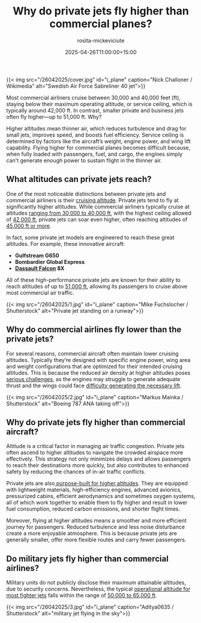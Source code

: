 ﻿---
title: "Why do private jets fly higher than commercial planes?"
meta_title: "Why do private jets fly higher than commercial aircraft?"
description: "Commercial airliners can reach 40,000 ft, whereas private jets cruise at 45,000 ft or even higher. Why do private jets fly higher than commercial airlines?"
date: 2025-04-26T11:00:00+15:00
draft: false
thumb: "/26042025/cover.jpg"
thumb_alt: "Swedish Air Force Sabreliner 40 jet"
author: "rosita-mickeviciute"
is_article: true
---

{{< img src="/26042025/cover.jpg" id="i\_plane" caption="Nick Challoner / Wikimedia" alt="Swedish Air Force Sabreliner 40 jet">}}

Most commercial airliners cruise between 30,000 and 40,000 feet (ft), staying below their maximum operating altitude, or service ceiling, which is typically around 42,000 ft. In contrast, smaller private and business jets often fly higher—up to 51,000 ft. Why?

Higher altitudes mean thinner air, which reduces turbulence and drag for small jets, improves speed, and boosts fuel efficiency. Service ceiling is determined by factors like the aircraft’s weight, engine power, and wing lift capability. Flying higher for commercial planes becomes difficult because, when fully loaded with passengers, fuel, and cargo, the engines simply can't generate enough power to sustain flight in the thinner air.

## What altitudes can private jets reach? 

One of the most noticeable distinctions between private jets and commercial airliners is their [cruising altitude](https://thefriendlyskies.net/article/understanding-click-distance-in-aviation-definition-and-significance/). Private jets tend to fly at significantly higher altitudes. While commercial airliners typically cruise at altitudes [ranging from 30,000 to 40,000 ft](https://wayman.edu/how-high-do-planes-fly/), with the highest ceiling allowed of [42,000 ft](https://www.sheffield.com/2025/how-high-do-airplanes-go.html), private jets can soar even higher, often reaching altitudes of[ 45,000 ft or more](https://www.thrustflight.com/how-high-planes-fly/).

In fact, some private jet models are engineered to reach these great altitudes. For example, these innovative aircraft:

- **Gulfstream G650**
- **Bombardier Global Express**
- **[Dassault Falcon](https://thefriendlyskies.net/article/top-5-business-jets-shaping-travel/) 8X**

All of these high-performance private jets are known for their ability to reach altitudes of up to [51,000 ](https://www.globalcharter.com/post/how-high-do-private-jets-fly)[ft](https://www.globalcharter.com/post/how-high-do-private-jets-fly), allowing its passengers to cruise above most commercial air traffic. 

{{< img src="/26042025/1.jpg" id="i\_plane" caption="Mike Fuchslocher / Shutterstock" alt="Private jet standing on a runway">}}

## Why do commercial airlines fly lower than the private jets?

For several reasons, commercial aircraft often maintain lower cruising altitudes. Typically they’re designed with specific engine power, wing area and weight configurations that are optimized for their intended cruising altitudes. This is because the reduced air density at higher altitudes poses [serious challenges](https://www.quora.com/How-does-altitude-density-affect-aircraft-performance), as the engines may struggle to generate adequate thrust and the wings could face [difficulty generating the necessary lift](https://thefriendlyskies.net/article/how-high-do-planes-fly/).

{{< img src="/26042025/2.jpg" id="i\_plane" caption="Markus Mainka / Shutterstock" alt="Boeing 787 ANA taking off">}}

## Why do private jets fly higher than commercial aircraft? 

Altitude is a critical factor in managing air traffic congestion. Private jets often ascend to higher altitudes to navigate the crowded airspace more effectively. This strategy not only minimizes delays and allows passengers to reach their destinations more quickly, but also contributes to enhanced safety by reducing the chances of in-air traffic conflicts.

Private jets are also[ purpose-built for ](https://singaporeaircharter.com/private-jet-cruising-altitude/)[higher](https://singaporeaircharter.com/private-jet-cruising-altitude/)[ altitudes](https://singaporeaircharter.com/private-jet-cruising-altitude/). They are equipped with lightweight materials, high-efficiency engines, advanced avionics, pressurized cabins, efficient aerodynamics and sometimes oxygen systems, all of which work together to enable them to fly higher and result in lower fuel consumption, reduced carbon emissions, and shorter flight times.

Moreover, flying at higher altitudes means a smoother and more efficient journey for passengers. Reduced turbulence and less noise disturbance create a more enjoyable atmosphere. This is because private jets are generally smaller, offer more flexible routes and carry fewer passengers. 

## Do military jets fly higher than commercial airlines?

Military units do not publicly disclose their maximum attainable altitudes, due to security concerns. Nevertheless, the typical [operational altitude for most fighter jets](https://epicflightacademy.com/how-high-do-planes-fly/) falls within the range of [50](https://thefriendlyskies.net/article/difference-between-f22-f35/)[,000 to ](https://thefriendlyskies.net/article/difference-between-f22-f35/)[65](https://thefriendlyskies.net/article/difference-between-f22-f35/)[,000 ](https://thefriendlyskies.net/article/difference-between-f22-f35/)[ft](https://thefriendlyskies.net/article/difference-between-f22-f35/).

{{< img src="/26042025/3.jpg" id="i\_plane" caption="Aditya0635 / Shutterstock" alt="military jet flying in the sky">}}
